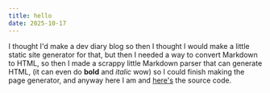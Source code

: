 ```yaml
---
title: hello
date: 2025-10-17
---
```


I thought I'd make a dev diary blog so then I thought I would make a little
static site generator for that, but then I needed a way to convert Markdown to
HTML, so then I made a scrappy little Markdown parser that can generate HTML,
(it can even do **bold** and *italic* wow) so I could finish making the page
generator, and anyway here I am and [here's](https://github.com/1001harps/web/)
the source code.
